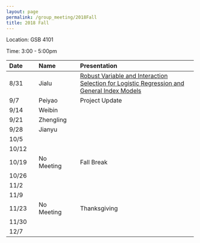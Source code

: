 ```yaml
---
layout: page
permalink: /group_meeting/2018Fall
title: 2018 Fall
---
```


Location: GSB 4101 

Time: 3:00 - 5:00pm

| Date    |   | Name      |   | Presentation |
| :----    |---| :-----------      |---|:--------         |
| 8/31   |    |Jialu     |   |[Robust Variable and Interaction Selection for Logistic Regression and General Index Models]|
| 9/7     |   |Peiyao     |   |Project Update              |
| 9/14    |   |Weibin     |   |             |
| 9/21    |   |Zhengling  |   |         |
| 9/28    |   |Jianyu     |   |         |
| 10/5    |   |           |   |          |
| 10/12   |   |           |   |         |
| 10/19   |   |No Meeting |   | Fall Break    |
| 10/26   |   |           |   |         |
| 11/2    |   |           |   |         |
| 11/9    |   |           |   |         |
| 11/23   |   |No Meeting |   | Thanksgiving   |
| 11/30   |   |           |   |         |
| 12/7    |   |           |   |         |

[Robust Variable and Interaction Selection for Logistic Regression and General Index Models]: https://www.tandfonline.com/doi/pdf/10.1080/01621459.2017.1401541?needAccess=true